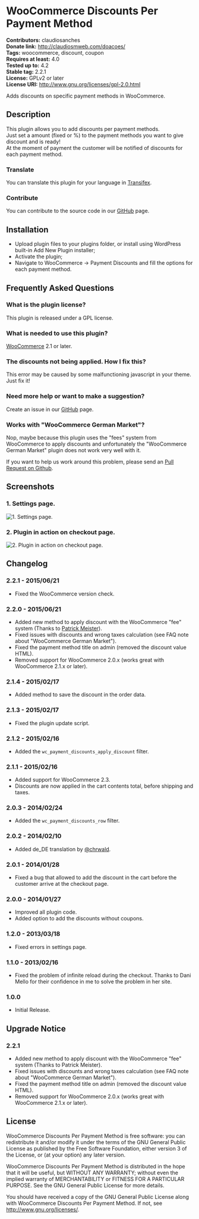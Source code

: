 # WooCommerce Discounts Per Payment Method #
**Contributors:** claudiosanches  
**Donate link:** http://claudiosmweb.com/doacoes/  
**Tags:** woocommerce, discount, coupon  
**Requires at least:** 4.0  
**Tested up to:** 4.2  
**Stable tag:** 2.2.1  
**License:** GPLv2 or later  
**License URI:** http://www.gnu.org/licenses/gpl-2.0.html  

Adds discounts on specific payment methods in WooCommerce.

## Description ##

This plugin allows you to add discounts per payment methods.  
Just set a amount (fixed  or %) to the payment methods you want to give discount and is ready!  
At the moment of payment the customer will be notified of discounts for each payment method.

### Translate ###

You can translate this plugin for your language in [Transifex](https://www.transifex.com/projects/p/woocommerce-discounts-per-payment-method/).

### Contribute ###

You can contribute to the source code in our [GitHub](https://github.com/claudiosmweb/woocommerce-payment-discounts) page.

## Installation ##

* Upload plugin files to your plugins folder, or install using WordPress built-in Add New Plugin installer;
* Activate the plugin;
* Navigate to WooCommerce -> Payment Discounts and fill the options for each payment method.

## Frequently Asked Questions ##

### What is the plugin license? ###

This plugin is released under a GPL license.

### What is needed to use this plugin? ###

[WooCommerce](http://wordpress.org/plugins/woocommerce/) 2.1 or later.

### The discounts not being applied. How I fix this? ###

This error may be caused by some malfunctioning javascript in your theme. Just fix it!

### Need more help or want to make a suggestion? ###

Create an issue in our [GitHub](https://github.com/claudiosmweb/woocommerce-payment-discounts) page.

### Works with "WooCommerce German Market"? ###

Nop, maybe because this plugin uses the "fees" system from WooCommerce to apply discounts and unfortunately the "WooCommerce German Market" plugin does not work very well with it.

If you want to help us work around this problem, please send an [Pull Request on Github](https://github.com/claudiosmweb/woocommerce-payment-discounts).

## Screenshots ##

### 1. Settings page. ###
![1. Settings page.](http://ps.w.org/woocommerce-discounts-per-payment-method/assets/screenshot-1.png)

### 2. Plugin in action on checkout page. ###
![2. Plugin in action on checkout page.](http://ps.w.org/woocommerce-discounts-per-payment-method/assets/screenshot-2.png)


## Changelog ##

### 2.2.1 - 2015/06/21 ###

* Fixed the WooCommerce version check.

### 2.2.0 - 2015/06/21 ###

* Added new method to apply discount with the WooCommerce "fee" system (Thanks to [Patrick Meister](https://github.com/extrapixel)).
* Fixed issues with discounts and wrong taxes calculation (see FAQ note about "WooCommerce German Market").
* Fixed the payment method title on admin (removed the discount value HTML).
* Removed support for WooCommerce 2.0.x (works great with WooCommerce 2.1.x or later).

### 2.1.4 - 2015/02/17 ###

* Added method to save the discount in the order data.

### 2.1.3 - 2015/02/17 ###

* Fixed the plugin update script.

### 2.1.2 - 2015/02/16 ###

* Added the `wc_payment_discounts_apply_discount` filter.

### 2.1.1 - 2015/02/16 ###

* Added support for WooCommerce 2.3.
* Discounts are now applied in the cart contents total, before shipping and taxes.

### 2.0.3 - 2014/02/24 ###

* Added the `wc_payment_discounts_row` filter.

### 2.0.2 - 2014/02/10 ###

* Added de_DE translation by [@chrwald](https://github.com/chrwald).

### 2.0.1 - 2014/01/28 ###

* Fixed a bug that allowed to add the discount in the cart before the customer arrive at the checkout page.

### 2.0.0 - 2014/01/27 ###

* Improved all plugin code.
* Added option to add the discounts without coupons.

### 1.2.0 - 2013/03/18 ###

* Fixed errors in settings page.

### 1.1.0 - 2013/02/16 ###

* Fixed the problem of infinite reload during the checkout. Thanks to Dani Mello for their confidence in me to solve the problem in her site.

### 1.0.0 ###

* Initial Release.

## Upgrade Notice ##

### 2.2.1 ###

* Added new method to apply discount with the WooCommerce "fee" system (Thanks to Patrick Meister).
* Fixed issues with discounts and wrong taxes calculation (see FAQ note about "WooCommerce German Market").
* Fixed the payment method title on admin (removed the discount value HTML).
* Removed support for WooCommerce 2.0.x (works great with WooCommerce 2.1.x or later).

## License ##

WooCommerce Discounts Per Payment Method is free software: you can redistribute it and/or modify it under the terms of the GNU General Public License as published by the Free Software Foundation, either version 3 of the License, or (at your option) any later version.

WooCommerce Discounts Per Payment Method is distributed in the hope that it will be useful, but WITHOUT ANY WARRANTY; without even the implied warranty of MERCHANTABILITY or FITNESS FOR A PARTICULAR PURPOSE. See the GNU General Public License for more details.

You should have received a copy of the GNU General Public License along with WooCommerce Discounts Per Payment Method. If not, see <http://www.gnu.org/licenses/>.
